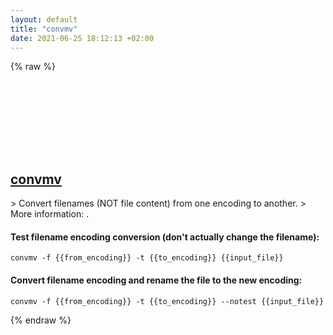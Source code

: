 ```yaml
---
layout: default
title: "convmv"
date: 2021-06-25 18:12:13 +02:00
---
```

{% raw %}
<h2 id="convmv">
  <a href="/en/common/convmv.html">convmv</a> <a href="#convmv"><svg class="icon">
    <use href="/assets/images/unicode_sprite.svg#link" />
  </svg></a>
</h2>
> Convert filenames (NOT file content) from one encoding to another.
> More information: <https://www.j3e.de/linux/convmv/man/>.

#### Test filename encoding conversion (don't actually change the filename):
```shell
convmv -f {{from_encoding}} -t {{to_encoding}} {{input_file}}
```
#### Convert filename encoding and rename the file to the new encoding:
```shell
convmv -f {{from_encoding}} -t {{to_encoding}} --notest {{input_file}}
```
{% endraw %}